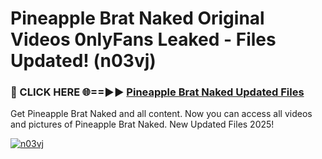 # Pineapple Brat Naked Original Videos 0nlyFans Leaked - Files Updated! (n03vj)

<h3>🔴 CLICK HERE 🌐==►► <a href="https://tinyurl.com/up5wt9bj" rel="nofollow">Pineapple Brat Naked Updated Files</a></h3>

Get Pineapple Brat Naked and all content. Now you can access all videos and pictures of Pineapple Brat Naked. New Updated Files 2025!

[![n03vj](https://i.imgur.com/ABiUzMV.gif)](https://tinyurl.com/up5wt9bj)
